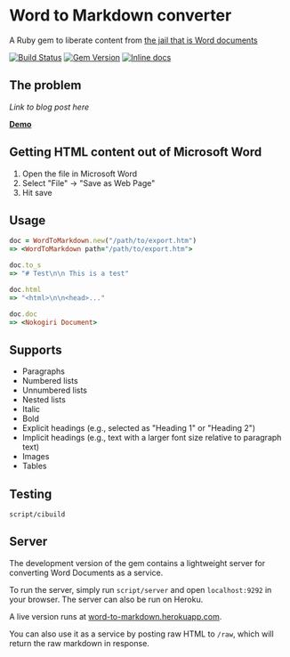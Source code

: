 # Word to Markdown converter

A Ruby gem to liberate content from [the jail that is Word documents](http://ben.balter.com/2012/10/19/we-ve-been-trained-to-make-paper/#jailbreaking-content)

[![Build Status](https://travis-ci.org/benbalter/word-to-markdown.svg?branch=master)](https://travis-ci.org/benbalter/word-to-markdown) [![Gem Version](https://badge.fury.io/rb/word-to-markdown.png)](http://badge.fury.io/rb/word-to-markdown) [![Inline docs](http://inch-pages.github.io/github/benbalter/word-to-markdown.png)](http://inch-pages.github.io/github/benbalter/word-to-markdown)

## The problem

*Link to blog post here*

**[Demo](http://word-to-markdown.herokuapp.com/)**

## Getting HTML content out of Microsoft Word

1. Open the file in Microsoft Word
2. Select "File" &#8594; "Save as Web Page"
3. Hit save

## Usage

```ruby
doc = WordToMarkdown.new("/path/to/export.htm")
=> <WordToMarkdown path="/path/to/export.htm">

doc.to_s
=> "# Test\n\n This is a test"

doc.html
=> "<html>\n\n<head>..."

doc.doc
=> <Nokogiri Document>
```

## Supports

* Paragraphs
* Numbered lists
* Unnumbered lists
* Nested lists
* Italic
* Bold
* Explicit headings (e.g., selected as "Heading 1" or "Heading 2")
* Implicit headings (e.g., text with a larger font size relative to paragraph text)
* Images
* Tables

## Testing

```
script/cibuild
```

## Server

The development version of the gem contains a lightweight server for converting Word Documents as a service.

To run the server, simply run `script/server` and open `localhost:9292` in your browser. The server can also be run on Heroku.

A live version runs at [word-to-markdown.herokuapp.com](http://word-to-markdown.herokuapp.com).

You can also use it as a service by posting raw HTML to `/raw`, which will return the raw markdown in response.
